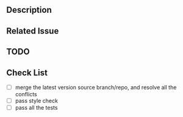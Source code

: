 ## Description


## Related Issue


## TODO


## Check List

- [ ] merge the latest version source branch/repo, and resolve all the conflicts
- [ ] pass style check
- [ ] pass all the tests
